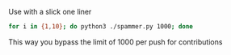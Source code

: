 Use with a slick one liner
```bash
for i in {1,10}; do python3 ./spammer.py 1000; done
```
This way you bypass the limit of 1000 per push for contributions
